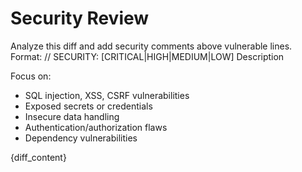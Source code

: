 # Security Review

Analyze this diff and add security comments above vulnerable lines.
Format: // SECURITY: [CRITICAL|HIGH|MEDIUM|LOW] Description

Focus on:
- SQL injection, XSS, CSRF vulnerabilities
- Exposed secrets or credentials
- Insecure data handling
- Authentication/authorization flaws
- Dependency vulnerabilities

{diff_content}
